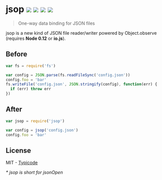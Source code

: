 # jsop [![](https://travis-ci.org/typicode/jsop.svg?branch=master)](https://travis-ci.org/typicode/jsop) [![](https://img.shields.io/npm/v/jsop.svg?style=flat)](https://www.npmjs.com/package/jsop)   ![](http://img.shields.io/badge/node-0.12-ff69b4.svg?style=flat) ![](https://img.shields.io/badge/io.js-1.0.0-F5DA55.svg?style=flat)

> One-way data binding for JSON files

jsop is a new kind of JSON file reader/writer powered by Object.observe (requires __Node 0.12__ or __io.js__).

## Before

```javascript
var fs = require('fs')

var config = JSON.parse(fs.readFileSync('config.json'))
config.foo = 'bar'
fs.writeFile('config.json', JSON.stringify(config), function(err) {
  if (err) throw err
})
```

## After

```javascript
var jsop = require('jsop')

var config = jsop('config.json')
config.foo = 'bar'
```

## License

MIT - [Typicode](https://github.com/typicode)

_* jsop is short for jsonOpen_
